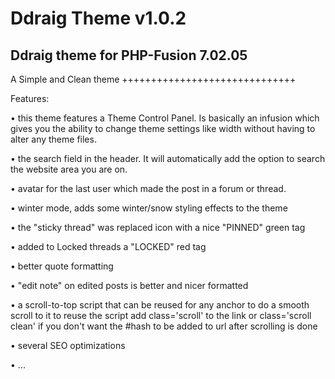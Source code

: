 Ddraig Theme v1.0.2
============
Ddraig theme for PHP-Fusion 7.02.05
-----------------------------------

A Simple and Clean theme
++++++++++++++++++++++++++++++

Features:

• this theme features a Theme Control Panel. Is basically an infusion which gives you the ability to change theme settings like width without having to alter any theme files.

• the search field in the header. It will automatically add the option to search the website area you are on.

• avatar for the last user which made the post in a forum or thread.

• winter mode, adds some winter/snow styling effects to the theme

• the "sticky thread" was replaced icon with a nice "PINNED" green tag

• added to Locked threads a "LOCKED" red tag

• better quote formatting

• "edit note" on edited posts is better and nicer formatted

• a scroll-to-top script that can be reused for any anchor to do a smooth scroll to it to reuse the script add class='scroll' to the link or class='scroll clean' if you don't want the #hash to be added to url after scrolling is done

• several SEO optimizations

• ...
